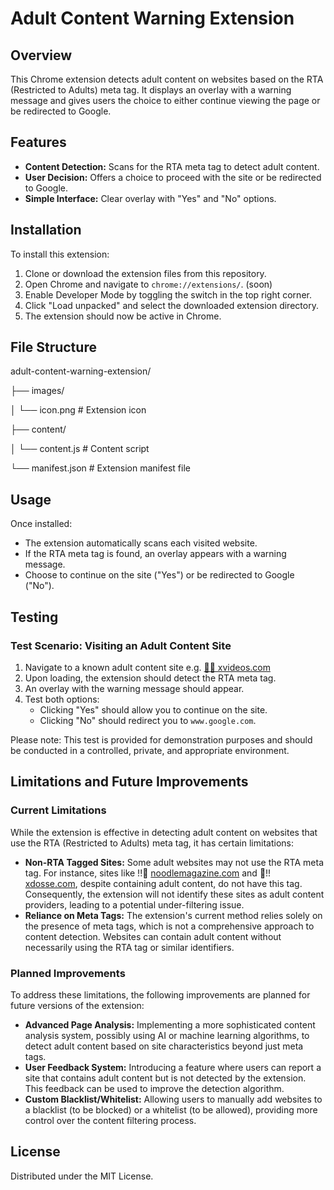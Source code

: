 # Adult Content Warning Extension

## Overview

This Chrome extension detects adult content on websites based on the RTA (Restricted to Adults) meta tag. It displays an overlay with a warning message and gives users the choice to either continue viewing the page or be redirected to Google.

## Features

- **Content Detection:** Scans for the RTA meta tag to detect adult content.
- **User Decision:** Offers a choice to proceed with the site or be redirected to Google.
- **Simple Interface:** Clear overlay with "Yes" and "No" options.

## Installation

To install this extension:

1. Clone or download the extension files from this repository.
2. Open Chrome and navigate to `chrome://extensions/`. (soon)
3. Enable Developer Mode by toggling the switch in the top right corner.
4. Click "Load unpacked" and select the downloaded extension directory.
5. The extension should now be active in Chrome.

## File Structure

adult-content-warning-extension/


├── images/

│   └── icon.png         # Extension icon

├── content/

│   └── content.js       # Content script

└── manifest.json        # Extension manifest file



## Usage

Once installed:

- The extension automatically scans each visited website.
- If the RTA meta tag is found, an overlay appears with a warning message.
- Choose to continue on the site ("Yes") or be redirected to Google ("No").

## Testing

### Test Scenario: Visiting an Adult Content Site

1. Navigate to a known adult content site e.g. [🏴‍☠️ xvideos.com](https://www.xvideos.com)
2. Upon loading, the extension should detect the RTA meta tag.
3. An overlay with the warning message should appear.
4. Test both options:
   - Clicking "Yes" should allow you to continue on the site.
   - Clicking "No" should redirect you to `www.google.com`.

Please note: This test is provided for demonstration purposes and should be conducted in a controlled, private, and appropriate environment.

## Limitations and Future Improvements

### Current Limitations

While the extension is effective in detecting adult content on websites that use the RTA (Restricted to Adults) meta tag, it has certain limitations:

- **Non-RTA Tagged Sites:** Some adult websites may not use the RTA meta tag. For instance, sites like !!🔞 [noodlemagazine.com](https://noodlemagazine.com/new-video) and 🔞!! [xdosse.com](https://xdosse.com/), despite containing adult content, do not have this tag. Consequently, the extension will not identify these sites as adult content providers, leading to a potential under-filtering issue.
- **Reliance on Meta Tags:** The extension's current method relies solely on the presence of meta tags, which is not a comprehensive approach to content detection. Websites can contain adult content without necessarily using the RTA tag or similar identifiers.

### Planned Improvements

To address these limitations, the following improvements are planned for future versions of the extension:

- **Advanced Page Analysis:** Implementing a more sophisticated content analysis system, possibly using AI or machine learning algorithms, to detect adult content based on site characteristics beyond just meta tags.
- **User Feedback System:** Introducing a feature where users can report a site that contains adult content but is not detected by the extension. This feedback can be used to improve the detection algorithm.
- **Custom Blacklist/Whitelist:** Allowing users to manually add websites to a blacklist (to be blocked) or a whitelist (to be allowed), providing more control over the content filtering process.


## License

Distributed under the MIT License. 






